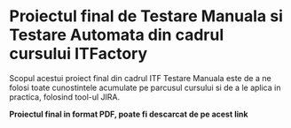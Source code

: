 # Proiectul final de Testare Manuala si Testare Automata din cadrul cursului ITFactory

Scopul acestui proiect final din cadrul ITF Testare Manuala este de a ne folosi toate cunostintele acumulate pe parcusul cursului si de a le aplica in practica, folosind tool-ul JIRA.

**Proiectul final in format PDF, poate fi descarcat de pe acest link**
